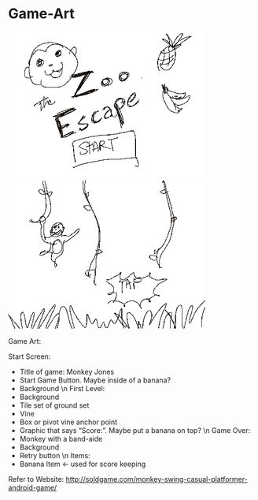 # Game-Art
![alt tag](https://github.com/derreck503/Game-Art/blob/master/Concept-Sketches/start.png?raw=true)
![alt tag](https://github.com/derreck503/Game-Art/blob/master/Concept-Sketches/swing.png?raw=true)

Game Art:

Start Screen: 
* Title of game: Monkey Jones
* Start Game Button. Maybe inside of a banana?
* Background \n
First Level:
* Background
* Tile set of ground set
* Vine
* Box or pivot vine anchor point
* Graphic that says “Score:”. Maybe put a banana on top? \n
Game Over:
* Monkey with a band-aide
* Background
* Retry button \n
Items:
* Banana Item <- used for score keeping


Refer to Website: http://soldgame.com/monkey-swing-casual-platformer-android-game/
